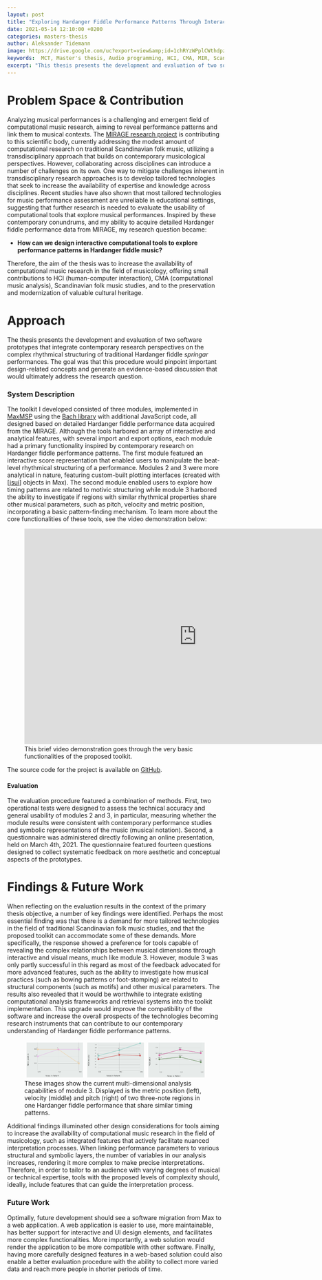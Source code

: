 ```yaml
---
layout: post
title: "Exploring Hardanger Fiddle Performance Patterns Through Interactive Computational Tools"
date: 2021-05-14 12:10:00 +0200
categories: masters-thesis
author: Aleksander Tidemann
image: https://drive.google.com/uc?export=view&amp;id=1chRYzWPplCWthdpzvY1AgIRPmHMPE-qD
keywords:  MCT, Master's thesis, Audio programming, HCI, CMA, MIR, Scandinavian folk music studies
excerpt: "This thesis presents the development and evaluation of two software applications that integrate contemporary research perspectives on the complex rhythmical structuring of Hardanger fiddle performances."
---
```


# Problem Space & Contribution
Analyzing musical performances is a challenging and emergent field of computational music research, aiming to reveal performance patterns and link them to musical contexts. The [MIRAGE research project](https://www.uio.no/ritmo/english/projects/mirage/) is contributing to this scientific body, currently addressing the modest amount of computational research on traditional Scandinavian folk music, utilizing a transdisciplinary approach that builds on contemporary musicological perspectives. However, collaborating across disciplines can introduce a number of challenges on its own. One way to mitigate challenges inherent in transdisciplinary research approaches is to develop tailored technologies that seek to increase the availability of expertise and knowledge across disciplines. Recent studies have also shown that most tailored technologies for music performance assessment are unreliable in educational settings, suggesting that further research is needed to evaluate the usability of computational tools that explore musical performances. Inspired by these contemporary conundrums, and my ability to acquire detailed Hardanger fiddle performance data from MIRAGE, my research question became:

* **How can we design interactive computational tools to explore performance patterns in Hardanger fiddle music?**

Therefore, the aim of the thesis was to increase the availability of computational music research in the field of musicology, offering small contributions to HCI (human-computer interaction), CMA (computational music analysis), Scandinavian folk music studies, and to the preservation and modernization of valuable cultural heritage.

# Approach
The thesis presents the development and evaluation of two software prototypes that integrate contemporary research perspectives on the complex rhythmical structuring of traditional Hardanger fiddle *springar* performances. The goal was that this procedure would pinpoint important design-related concepts and generate an evidence-based discussion that would ultimately address the research question.

### System Description
The toolkit I developed consisted of three modules, implemented in [MaxMSP](https://cycling74.com/) using the [Bach library](https://www.bachproject.net/) with additional JavaScript code, all designed based on detailed Hardanger fiddle performance data acquired from the MIRAGE. Although the tools harbored an array of interactive and analytical features, with several import and export options, each module had a primary functionality inspired by contemporary research on Hardanger fiddle performance patterns. The first module featured an interactive score representation that enabled users to manipulate the beat-level rhythmical structuring of a performance. Modules 2 and 3 were more analytical in nature, featuring custom-built plotting interfaces (created with [[jsui](https://docs.cycling74.com/max7/refpages/jsui)] objects in Max). The second module enabled users to explore how timing patterns are related to motivic structuring while module 3 harbored the ability to investigate if regions with similar rhythmical properties share other musical parameters, such as pitch, velocity and metric position, incorporating a basic pattern-finding mechanism. To learn more about the core functionalities of these tools, see the video demonstration below:

<figure style="float: none">
  <iframe width="800" height="500"
      src="https://www.youtube.com/embed/fMtfsBs5QBw"
      title="YouTube video player"
      frameborder="0"
      allow="accelerometer;
      100%play;
      clipboard-write;
      encrypted-media;
      gyroscope;
      picture-in-picture"
      allowfullscreen>
    </iframe>
  <figcaption>This brief video demonstration goes through the very basic functionalities of the proposed toolkit.
</figcaption>
</figure>

The source code for the project is available on [GitHub](https://github.com/AleksanderTidemann/hardanger-fiddle-performance-analysis).

#### Evaluation
The evaluation procedure featured a combination of methods. First, two operational tests were designed to assess the technical accuracy and general usability of modules 2 and 3, in particular, measuring whether the module results were consistent with contemporary performance studies and symbolic representations of the music (musical notation). Second, a questionnaire was administered directly following an online presentation, held on March 4th, 2021. The questionnaire featured fourteen questions designed to collect systematic feedback on more aesthetic and conceptual aspects of the prototypes.

# Findings & Future Work
When reflecting on the evaluation results in the context of the primary thesis objective, a number of key findings were identified. Perhaps the most essential finding was that there is a demand for more tailored technologies in the field of traditional Scandinavian folk music studies, and that the proposed toolkit can accommodate some of these demands. More specifically, the response showed a preference for tools capable of revealing the complex relationships between musical dimensions through interactive and visual means, much like module 3. However, module 3 was only partly successful in this regard as most of the feedback advocated for more advanced features, such as the ability to investigate how musical practices (such as bowing patterns or foot-stomping) are related to structural components (such as motifs) and other musical parameters. The results also revealed that it would be worthwhile to integrate existing computational analysis frameworks and retrieval systems into the toolkit implementation. This upgrade would improve the compatibility of the software and increase the overall prospects of the technologies becoming research instruments that can contribute to our contemporary understanding of Hardanger fiddle performance patterns.

<figure>
  <div style="display:flex;">
    <div style="display:flex; padding:5px;">
      <img src="/assets/image/2021_05_19_aleksati_metricposition.jpg" width="100%"/>
    </div>
    <div style="display:flex; padding:5px;">
      <img src="/assets/image/2021_05_19_aleksati_midivelocity.jpg" width="100%"/>
    </div>
    <div style="display:flex; padding:5px;">
      <img src="/assets/image/2021_05_19_aleksati_pitch.jpg" width="100%"/>
    </div>
  </div>
  <figcaption> These images show the current multi-dimensional analysis capabilities of module 3. Displayed is the metric position (left), velocity (middle) and pitch (right) of two three-note regions in one Hardanger fiddle performance that share similar timing patterns.</figcaption>
</figure>

Additional findings illuminated other design considerations for tools aiming to increase the availability of computational music research in the field of musicology, such as integrated features that actively facilitate nuanced interpretation processes. When linking performance parameters to various structural and symbolic layers, the number of variables in our analysis increases, rendering it more complex to make precise interpretations. Therefore, in order to tailor to an audience with varying degrees of musical or technical expertise, tools with the proposed levels of complexity should, ideally, include features that can guide the interpretation process.


### Future Work
Optimally, future development should see a software migration from Max to a web application. A web application is easier to use, more maintainable, has better support for interactive and UI design elements, and facilitates more complex functionalities. More importantly, a web solution would render the application to be more compatible with other software. Finally, having more carefully designed features in a web-based solution could also enable a better evaluation procedure with the ability to collect more varied data and reach more people in shorter periods of time.
